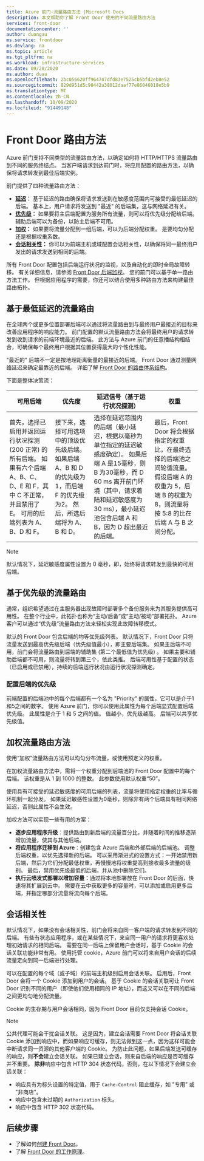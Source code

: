 ```yaml
---
title: Azure 前门-流量路由方法 |Microsoft Docs
description: 本文帮助你了解 Front Door 使用的不同流量路由方法
services: front-door
documentationcenter: ''
author: duongau
ms.service: frontdoor
ms.devlang: na
ms.topic: article
ms.tgt_pltfrm: na
ms.workload: infrastructure-services
ms.date: 09/28/2020
ms.author: duau
ms.openlocfilehash: 2bc056620ff964747dfd83e7525cb5bfd2eb8e52
ms.sourcegitcommit: 829d951d5c90442a38012daaf77e86046018e5b9
ms.translationtype: MT
ms.contentlocale: zh-CN
ms.lasthandoff: 10/09/2020
ms.locfileid: "91449148"
---
```

# <a name="front-door-routing-methods"></a>Front Door 路由方法

Azure 前门支持不同类型的流量路由方法，以确定如何将 HTTP/HTTPS 流量路由到不同的服务终结点。 当客户端请求到达前门时，将应用配置的路由方法，以确保将请求转发到最佳后端实例。 

前门提供了四种流量路由方法：

* **[延迟](#latency)：** 基于延迟的路由确保将请求发送到在敏感度范围内可接受的最低延迟的后端。 基本上，用户请求将发送到 "最近" 的后端集，这与网络延迟有关。
* **[优先级](#priority)：** 如果要将主后端配置为服务所有流量，则可以将优先级分配给后端。 辅助后端可以为备份，以防主后端不可用。
* **[加权](#weighted)：** 如果要将流量分配到一组后端，可以为后端分配权重。 是要均匀分配还是根据权重系数。
* **[会话相关性](#affinity)：** 你可以为前端主机或域配置会话相关性，以确保将同一最终用户发出的请求发送到相同的后端。

所有 Front Door 配置包括后端运行状况的监视，以及自动化的即时全局故障转移。 有关详细信息，请参阅 [Front Door 后端监视](front-door-health-probes.md)。 您的前门可以基于单一路由方法工作。 但根据应用程序的需要，你还可以结合使用多种路由方法来构建最佳路由拓扑。

## <a name="lowest-latencies-based-traffic-routing"></a><a name = "latency"></a>基于最低延迟的流量路由

在全球两个或更多位置部署后端可以通过将流量路由到与最终用户最接近的目标来改善应用程序的响应能力。 前门配置的默认流量路由方法会将最终用户的请求转发到收到请求的前端环境最近的后端。 此方法与 Azure 前门的任意播结构相结合，可确保每个最终用户根据其位置获得最大的个性化性能。

"最近的" 后端不一定是按地理距离衡量的最接近的后端。 Front Door 通过测量网络延迟来确定最靠近的后端。 详细了解 [Front Door 的路由体系结构](front-door-routing-architecture.md)。 

下面是整体决策流：

| 可用后端 | 优先度 | 延迟信号（基于运行状况探测） | 权重 |
|-------------| ----------- | ----------- | ----------- |
| 首先，选择已启用并返回运行状况探测 (200 正常) 的所有后端。 如果有六个后端 A、B、C、D、E 和 F，其中 C 不正常，并且禁用了 E。 可用的后端列表为 A、B、D 和 F。  | 接下来，选择可用选项中的顶级优先级后端。 如果后端 A、B 和 D 的优先级为1，而后端 F 的优先级为2。 然后，所选后端将为 A、B 和 D。| 选择在延迟范围内的后端（最小延迟，根据以毫秒为单位指定的延迟敏感度确定）。 如果后端 A 是15毫秒，则 B 为30毫秒，而 D 60 ms 离开前门环境（其中，请求着陆和延迟敏感度为 30 ms），最小延迟池包含后端 A 和 B，因为 D 超出最近的后端。 | 最后，Front Door 将会根据指定的权重比，在最终选择的后端池之间轮循流量。 假设后端 A 的权重为 5，后端 B 的权重为 8，则流量将按 5:8 的比在后端 A 与 B 之间分配。 |

>[!NOTE]
> 默认情况下，延迟敏感度属性设置为 0 毫秒，即，始终将请求转发到最快的可用后端。

## <a name="priority-based-traffic-routing"></a><a name = "priority"></a>基于优先级的流量路由

通常，组织希望通过在主服务器出现故障时部署多个备份服务来为其服务提供高可用性。 在整个行业中，此拓扑也称为“主动/后备”或“主动/被动”部署拓扑。 Azure 客户可以通过“优先级”流量路由方法来轻松实现此故障转移模式。

默认的 Front Door 包含后端的均等优先级列表。 默认情况下，Front Door 只将流量发送到最高优先级后端（优先级值最小），即主要后端集。 如果主后端不可用，前门会将流量路由到后端的辅助集 (第二个最低值为优先级) 。 如果主要和辅助后端都不可用，则流量将转到第三个，依此类推。 后端可用性基于配置的状态（已启用或已禁用），持续的后端运行状况由运行状况探测确定。

### <a name="configuring-priority-for-backends"></a>配置后端的优先级

前端配置的后端池中的每个后端都有一个名为 "Priority" 的属性，它可以是介于1和5之间的数字。 使用 Azure 前门，你可以使用此属性为每个后端显式配置后端优先级。 此属性是介于 1 和 5 之间的值。 值越小，优先级越高。 后端可以共享优先级值。

## <a name="weighted-traffic-routing-method"></a><a name = "weighted"></a>加权流量路由方法
使用“加权”流量路由方法可以均匀分布流量，或使用预定义的权重。

在加权流量路由方法中，需将一个权重分配到后端池的 Front Door 配置中的每个后端。 该权重是从 1 到 1000 的整数。 此参数使用默认权重“50”。

使用具有可接受的延迟敏感度的可用后端的列表，流量将使用指定权重的比率与循环机制一起分发。 如果延迟敏感性设置为0毫秒，则除非有两个后端具有相同网络延迟，否则此属性不会生效。 

加权方法可以实现一些有用的方案：

* **逐步应用程序升级**：提供路由到新后端的流量百分比，并随着时间的推移逐渐增加流量，使其与其他后端。
* **将应用程序迁移到 Azure**：创建包含 Azure 后端和外部后端的后端池。 调整后端权重，以优先选择新的后端。 可以采用渐进式的设置方式：一开始禁用新后端，然后为它们分配最低权重，再慢慢地将权重提高到接收最多流量的级别。 最后，禁用优先级最低的后端，并从池中删除它们。  
* **执行云喷发式部署以增加容量**：通过将本地部署放在 Front Door 的后面，快速将其扩展到云中。 需要在云中获取更多的容量时，可以添加或启用更多后端，并指定哪部分流量将流向每个后端。

## <a name="session-affinity"></a><a name = "affinity"></a>会话相关性
默认情况下，如果没有会话相关性，前门会将来自同一客户端的请求转发到不同的后端。 有些有状态应用程序，或在某些情况下，来自同一用户的请求将更喜欢处理初始请求的相同后端。 需要在同一后端上保留用户会话时，基于 Cookie 的会话关联功能非常有用。 使用托管 cookie，Azure 前门可以将来自用户会话的后续流量定向到同一后端进行处理。

可以在配置的每个域（或子域）的前端主机级别启用会话关联。 启用后，Front Door 会将一个 Cookie 添加到用户的会话。 基于 Cookie 的会话关联可让 Front Door 识别不同的用户（即使他们使用相同的 IP 地址），而这又可以在不同的后端之间更均匀地分配流量。

Cookie 的生存期与用户会话相同，因为 Front Door 目前仅支持会话 Cookie。 

> [!NOTE]
> 公共代理可能会干扰会话关联。 这是因为，建立会话需要 Front Door 将会话关联 Cookie 添加到响应中，而如果响应可缓存，则无法做到这一点，因为这样可能会中断请求同一资源的其他客户端的 Cookie。 为防止此问题，如果后端发送可缓存的响应，则**不会**建立会话关联。 如果已建立会话，则来自后端的响应是否可缓存并不重要。
> **除非**响应中包含 HTTP 304 状态代码，否则，在以下情况下会建立会话关联：
> - 响应具有为标头设置的特定值，用于 ```Cache-Control``` 阻止缓存，如 "专用" 或 "非商店"。
> - 响应中包含未过期的 ```Authorization``` 标头。
> - 响应中包含 HTTP 302 状态代码。

## <a name="next-steps"></a>后续步骤

- 了解如何[创建 Front Door](quickstart-create-front-door.md)。
- 了解 [Front Door 的工作原理](front-door-routing-architecture.md)。
